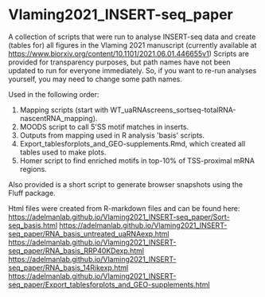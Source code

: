 # Vlaming2021_INSERT-seq_paper

A collection of scripts that were run to analyse INSERT-seq data and create (tables for) all figures in the Vlaming 2021 manuscript (currently available at https://www.biorxiv.org/content/10.1101/2021.06.01.446655v1)
Scripts are provided for transparency purposes, but path names have not been updated to run for everyone immediately. So, if you want to re-run analyses yourself, you may need to change some path names.

Used in the following order:
1. Mapping scripts (start with WT_uaRNAscreens_sortseq-totalRNA-nascentRNA_mapping).
2. MOODS script to call 5'SS motif matches in inserts.
3. Outputs from mapping used in R analysis 'basis' scripts.
4. Export_tablesforplots_and_GEO-supplements.Rmd, which created all tables used to make plots.
5. Homer script to find enriched motifs in top-10% of TSS-proximal mRNA regions.

Also provided is a short script to generate browser snapshots using the Fluff package.

Html files were created from R-markdown files and can be found here:
https://adelmanlab.github.io/Vlaming2021_INSERT-seq_paper/Sort-seq_basis.html
https://adelmanlab.github.io/Vlaming2021_INSERT-seq_paper/RNA_basis_untreated_uaRNAexp.html
https://adelmanlab.github.io/Vlaming2021_INSERT-seq_paper/RNA_basis_RRP40KDexp.html
https://adelmanlab.github.io/Vlaming2021_INSERT-seq_paper/RNA_basis_14Rikexp.html
https://adelmanlab.github.io/Vlaming2021_INSERT-seq_paper/Export_tablesforplots_and_GEO-supplements.html
